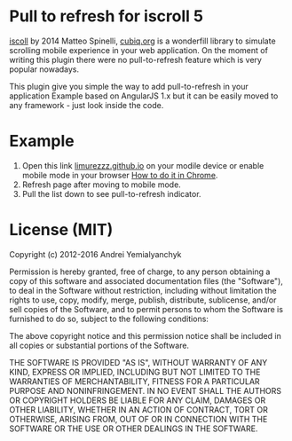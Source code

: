 # Pull to refresh for iscroll 5
[iscoll](http://iscrolljs.com) by 2014 Matteo Spinelli, [cubiq.org](http://cubiq.org) is a wonderfill library to simulate scrolling mobile experience in your web application.
On the moment of writing this plugin there were no pull-to-refresh feature  which is very popular nowadays.

This plugin give you simple the way to add pull-to-refresh in your application
Example based on AngularJS 1.x but it can be easily moved to any framework - just look inside the code.

# Example
1) Open this link [limurezzz.github.io](http://limurezzz.github.io) on your modile device or enable mobile mode in your browser [How to do it in Chrome](https://developers.google.com/web/tools/chrome-devtools/device-mode/).
2) Refresh page after moving to mobile mode. 
3) Pull the list down to see pull-to-refresh indicator.



# License (MIT)
Copyright (c) 2012-2016 Andrei Yemialyanchyk

Permission is hereby granted, free of charge, to any person obtaining a copy of this software and associated documentation files (the "Software"), to deal in the Software without restriction, including without limitation the rights to use, copy, modify, merge, publish, distribute, sublicense, and/or sell copies of the Software, and to permit persons to whom the Software is furnished to do so, subject to the following conditions:

The above copyright notice and this permission notice shall be included in all copies or substantial portions of the Software.

THE SOFTWARE IS PROVIDED "AS IS", WITHOUT WARRANTY OF ANY KIND, EXPRESS OR IMPLIED, INCLUDING BUT NOT LIMITED TO THE WARRANTIES OF MERCHANTABILITY, FITNESS FOR A PARTICULAR PURPOSE AND NONINFRINGEMENT. IN NO EVENT SHALL THE AUTHORS OR COPYRIGHT HOLDERS BE LIABLE FOR ANY CLAIM, DAMAGES OR OTHER LIABILITY, WHETHER IN AN ACTION OF CONTRACT, TORT OR OTHERWISE, ARISING FROM, OUT OF OR IN CONNECTION WITH THE SOFTWARE OR THE USE OR OTHER DEALINGS IN THE SOFTWARE.
